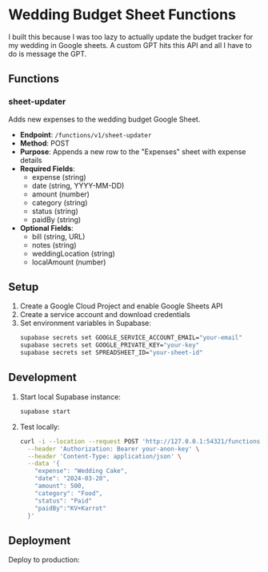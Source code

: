 # Wedding Budget Sheet Functions

I built this because I was too lazy to actually update the budget tracker for my wedding in Google sheets. A custom GPT hits this API and all I have to do is message the GPT.
## Functions

### sheet-updater
Adds new expenses to the wedding budget Google Sheet.

- **Endpoint**: `/functions/v1/sheet-updater`
- **Method**: POST
- **Purpose**: Appends a new row to the "Expenses" sheet with expense details
- **Required Fields**:
  - expense (string)
  - date (string, YYYY-MM-DD)
  - amount (number)
  - category (string)
  - status (string)
  - paidBy (string)
- **Optional Fields**:
  - bill (string, URL)
  - notes (string)
  - weddingLocation (string)
  - localAmount (number)


## Setup

1. Create a Google Cloud Project and enable Google Sheets API
2. Create a service account and download credentials
3. Set environment variables in Supabase:
   ```bash
   supabase secrets set GOOGLE_SERVICE_ACCOUNT_EMAIL="your-email"
   supabase secrets set GOOGLE_PRIVATE_KEY="your-key"
   supabase secrets set SPREADSHEET_ID="your-sheet-id"
   ```

## Development

1. Start local Supabase instance:
   ```bash
   supabase start
   ```

2. Test locally:
   ```bash
   curl -i --location --request POST 'http://127.0.0.1:54321/functions/v1/sheet-updater' \
     --header 'Authorization: Bearer your-anon-key' \
     --header 'Content-Type: application/json' \
     --data '{
       "expense": "Wedding Cake",
       "date": "2024-03-20",
       "amount": 500,
       "category": "Food",
       "status": "Paid"
       "paidBy":"KV+Karrot"
     }'
   ```

## Deployment

Deploy to production:
